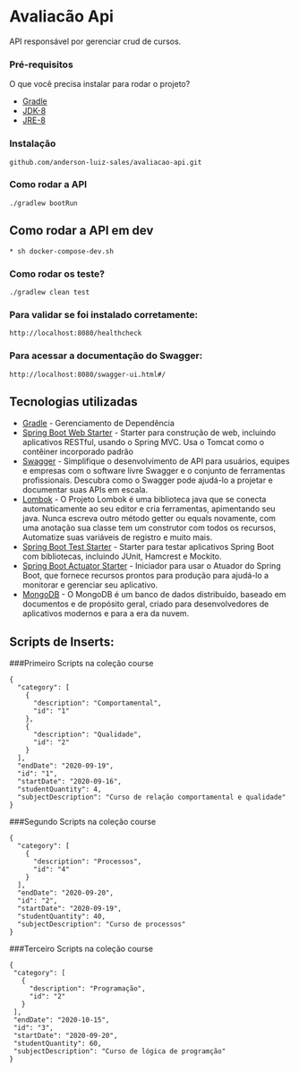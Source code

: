 # Avaliacão Api
API responsável por gerenciar crud de cursos.

### Pré-requisitos 
O que você precisa instalar para rodar o projeto? 
* [Gradle](https://https://gradle.org//) 
* [JDK-8](https://www.oracle.com/technetwork/pt/java/javase/downloadsjdk8-downloads-2133151.html) 
* [JRE-8](https://www.oracle.com/technetwork/pt/java/javase/downloadsjre8-downloads-2133155.html) 

### Instalação 
```
github.com/anderson-luiz-sales/avaliacao-api.git
```
### Como rodar a API 
```
./gradlew bootRun 
```
## Como rodar a API em dev 
 ```
* sh docker-compose-dev.sh 
 ```
### Como rodar os teste? 
```
./gradlew clean test 
```
### Para validar se foi instalado corretamente: 
```
http://localhost:8080/healthcheck 
```
### Para acessar a documentação do Swagger: 
```
http://localhost:8080/swagger-ui.html#/ 
```
## Tecnologias utilizadas 
* [Gradle](https://gradle.org/) - Gerenciamento de Dependência 
* [Spring Boot Web Starter](https://mvnrepository.com/artifact/org.springframework.boot/spring-boot-starter-web) - Starter para construção de web, incluindo aplicativos RESTful, usando o Spring MVC. Usa o Tomcat como o contêiner incorporado padrão 
* [Swagger](https://https://swagger.io/) - Simplifique o desenvolvimento de API para usuários, equipes e empresas com o software livre Swagger e o conjunto de ferramentas profissionais. Descubra como o Swagger pode ajudá-lo a projetar e documentar suas APIs em escala.
* [Lombok](https://projectlombok.org/) - O Projeto Lombok é uma biblioteca java que se conecta automaticamente ao seu editor e cria ferramentas, apimentando seu java. Nunca escreva outro método getter ou equals novamente, com uma anotação sua classe tem um construtor com todos os recursos, Automatize suas variáveis de registro e muito mais. 
* [Spring Boot Test Starter](https://mvnrepository.com/artifact/org.springframework.boot/spring-boot-starter-test) - Starter para testar aplicativos Spring Boot com bibliotecas, incluindo JUnit, Hamcrest e Mockito. 
* [Spring Boot Actuator Starter](https://mvnrepository.com/artifact/org.springframework.boot/spring-boot-starter-actuator) - Iniciador para usar o Atuador do Spring Boot, que fornece recursos prontos para produção para ajudá-lo a monitorar e gerenciar seu aplicativo. 
* [MongoDB](https://https://www.mongodb.com//) - O MongoDB é um banco de dados distribuído, baseado em documentos e de propósito geral, criado para desenvolvedores de aplicativos modernos e para a era da nuvem.

## Scripts de Inserts:

###Primeiro Scripts na coleção course
```
{
  "category": [
    {
      "description": "Comportamental",
      "id": "1"
    },
    {
      "description": "Qualidade",
      "id": "2"
    }
  ],
  "endDate": "2020-09-19",
  "id": "1",
  "startDate": "2020-09-16",
  "studentQuantity": 4,
  "subjectDescription": "Curso de relação comportamental e qualidade"
}
```

###Segundo Scripts na coleção course
```
{
  "category": [
    {
      "description": "Processos",
      "id": "4"
    }
  ],
  "endDate": "2020-09-20",
  "id": "2",
  "startDate": "2020-09-19",
  "studentQuantity": 40,
  "subjectDescription": "Curso de processos"
}
```

###Terceiro Scripts na coleção course
 ```
{
  "category": [
    {
      "description": "Programação",
      "id": "2"
    }
  ],
  "endDate": "2020-10-15",
  "id": "3",
  "startDate": "2020-09-20",
  "studentQuantity": 60,
  "subjectDescription": "Curso de lógica de programção"
}
 ```

